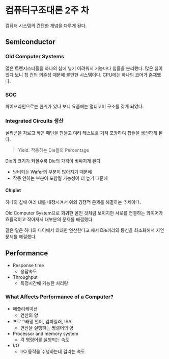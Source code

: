 # 컴퓨터구조대론 2주 차

컴퓨터 시스템의 간단한 개념을 다루게 된다.

## Semiconductor

### Old Computer Systems

많은 트랜지스터들을 하나의 칩에 넣기 어려워서 기능마다 칩들을 분리했다. 많은 칩이 있다 보니 칩 간의 의존성 때문에 불안한 시스템이다. CPU에는 하나의 코어가 존재했다.

### SOC

파이프라인으로는 한계가 있다 보니 요즘에는 멀티코어 구조를 갖게 되었다.

### Integrated Circuits 생산

실리콘을 자르고 작은 패턴을 만들고 여러 테스트를 거쳐 포장하여 칩들을 생산하게 된다.

> Yield: 작동하는 Die들의 Percentage

Die의 크기가 커질수록 Die의 가격이 비싸지게 된다.

- 낭비되는 Wafer의 부분이 많아지기 때문에
- 작동 안하는 부분이 포함될 가능성이 더 높기 때문에

#### Chiplet

하나의 칩에 여러 대를 내장시켜서 위의 경쟁적 문제를 해결하는 추세이다.

Old Computer System으로 회귀한 꼴인 것처럼 보이지만 서로를 연결하는 와이어가 효율적이고 작아져서 대부분의 문제를 해결했다.

같은 일은 하나의 다이에서 최대한 연산한다고 해서 Die끼리의 통신을 최소화해서 지연 문제를 해결했다.

## Performance

- Response time
  - 응답속도
- Throughput
  - 특정시간에 가능한 처리량

### What Affects Performance of a Computer?

- 애플리케이션
  - 연산의 양
- 프로그래밍 언어, 컴파일러, ISA
  - 연산을 실행하는 명령어의 양
- Processor and memory system
  - 각 명령어를 실행되는 속도
- I/O
  - I/O 동작을 수행하는데 걸리는 속도
